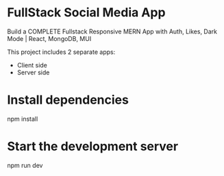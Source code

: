 # FullStack Social Media App

Build a COMPLETE Fullstack Responsive MERN App with Auth, Likes, Dark Mode | React, MongoDB, MUI

This project includes 2 separate apps:

- Client side
- Server side

# Install dependencies

npm install

# Start the development server

npm run dev
